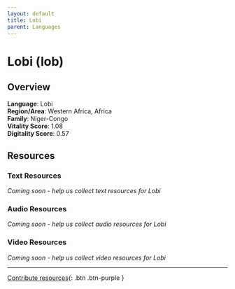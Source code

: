 ```yaml
---
layout: default
title: Lobi
parent: Languages
---
```


# Lobi (lob)

## Overview

**Language**: Lobi  
**Region/Area**: Western Africa, Africa  
**Family**: Niger-Congo  
**Vitality Score**: 1.08  
**Digitality Score**: 0.57  

## Resources

### Text Resources
*Coming soon - help us collect text resources for Lobi*

### Audio Resources
*Coming soon - help us collect audio resources for Lobi*

### Video Resources
*Coming soon - help us collect video resources for Lobi*

---

[Contribute resources](https://fairtrain.github.io/){: .btn .btn-purple }
